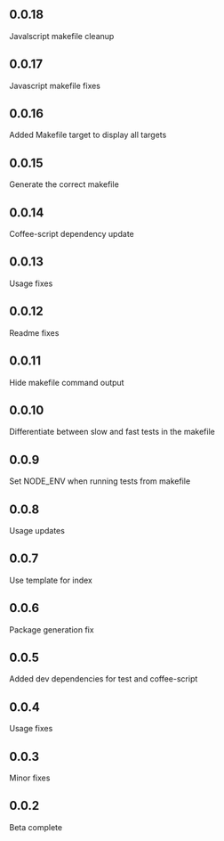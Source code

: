 0.0.18
-----
Javalscript makefile cleanup

0.0.17
-----
Javascript makefile fixes

0.0.16
-----
Added Makefile target to display all targets

0.0.15
-----
Generate the correct makefile

0.0.14
-----
Coffee-script dependency update

0.0.13
-----
Usage fixes

0.0.12
-----
Readme fixes

0.0.11
-----
Hide makefile command output

0.0.10
-----
Differentiate between slow and fast tests in the makefile

0.0.9
-----
Set NODE_ENV when running tests from makefile

0.0.8
-----
Usage updates

0.0.7
-----
Use template for index

0.0.6
-----
Package generation fix

0.0.5
-----
Added dev dependencies for test and coffee-script

0.0.4
-----
Usage fixes

0.0.3
-----
Minor fixes

0.0.2
-----
Beta complete

